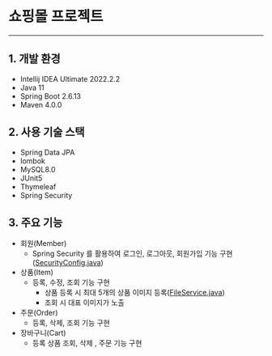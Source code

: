 # 쇼핑몰 프로젝트

---

## 1. 개발 환경
* Intellij IDEA Ultimate 2022.2.2
* Java 11
* Spring Boot 2.6.13
* Maven 4.0.0

## 2. 사용 기술 스택
* Spring Data JPA
* lombok
* MySQL8.0
* JUnit5
* Thymeleaf
* Spring Security

## 3. 주요 기능
* 회원(Member)
  * Spring Security 를 활용하여 로그인, 로그아웃, 회원가입 기능 구현([SecurityConfig.java](https://github.com/cheesecup/project-shopmall/blob/main/src/main/java/com/shop/config/SecurityConfig.java))
* 상품(Item)
  * 등록, 수정, 조회 기능 구현
    * 상품 등록 시 최대 5개의 상품 이미지 등록([FileService.java](https://github.com/cheesecup/project-shopmall/blob/main/src/main/java/com/shop/service/FileService.java))
    * 조회 시 대표 이미지가 노출
* 주문(Order)
  * 등록, 삭제, 조회 기능 구현
* 장바구니(Cart)
  * 등록 상품 조회, 삭제 , 주문 기능 구현
